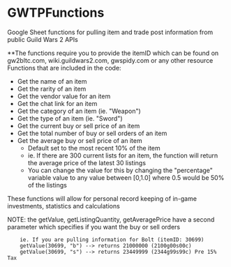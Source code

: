 # GWTPFunctions
Google Sheet functions for pulling item and trade post information from public Guild Wars 2 APIs

**The functions require you to provide the itemID which can be found on gw2bltc.com, wiki.guildwars2.com, gwspidy.com or any other resource
Functions that are included in the code:
  - Get the name of an item
  - Get the rarity of an item
  - Get the vendor value for an item
  - Get the chat link for an item
  - Get the category of an item (ie. "Weapon")
  - Get the type of an item (ie. "Sword")
  - Get the current buy or sell price of an item
  - Get the total number of buy or sell orders of an item
  - Get the average buy or sell price of an item 
      - Default set to the most recent 10% of the item
      - ie. If there are 300 current lists for an item, the function will return the average price of the latest 30 listings
      - You can change the value for this by changing the "percentage" variable value to any value between [0,1.0] where 0.5 would be 50% of the listings
    
These functions will allow for personal record keeping of in-game investments, statistics and calculations

NOTE: the getValue, getListingQuantity, getAveragePrice have a second parameter which specifies if you want the buy or sell orders
      
        ie. If you are pulling information for Bolt (itemID: 30699)
        getValue(30699, "b") --> returns 21000000 (2100g00s00c)
        getValue(30699, "s") --> returns 23449999 (2344g99s99c) Pre 15% Tax
      
